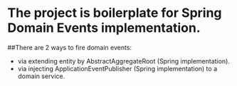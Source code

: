 # The project is boilerplate for Spring Domain Events implementation.

##There are 2 ways to fire domain events:
- via extending entity by AbstractAggregateRoot (Spring implementation).
- via injecting ApplicationEventPublisher (Spring implementation) to a domain service.
